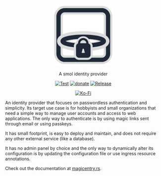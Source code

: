 <p align="center">
  <a href="https://magicentry.rs">
    <img alt="magicentry" height=200 src="./static/logo.svg">
  </a>
</p>

<p align="center">
  A smol identity provider
</p>

<p align="center">
  <a href="https://github.com/dzervas/magicentry/actions/workflows/test.yaml"><img src="https://img.shields.io/github/actions/workflow/status/dzervas/magicentry/test.yaml?style=flat-square" alt="Test"></a>
  <a href="https://ko-fi/dzervas"><img alt="donate" src="https://img.shields.io/badge/%24-donate-ff69b4.svg?style=flat-square"></a>
  <a href="https://github.com/dzervas/magicentry/releases/latest"><img src="https://img.shields.io/github/v/release/dzervas/magicentry?style=flat-square" alt="Release"></a>
</p>

<p align="center">
  <a href="https://ko-fi.com/dzervas"><img src="https://ko-fi.com/img/githubbutton_sm.svg" alt="Ko-Fi"></a>
</p>

An identity provider that focuses on passwordless authentication and simplicity.
Its target use case is for hobbyists and small organizations that need a simple
way to manage user accounts and access to web applications. The only way to
authenticate is by using magic links sent through email or using passkeys.

It has small footprint, is easy to deploy and maintain, and does not require
any other external service (like a database).

It has no admin panel by choice and the only way to dynamically alter its configuration
is by updating the configuration file or use ingress resource annotations.

Check out the documentation at [magicentry.rs](https://magicentry.rs).
